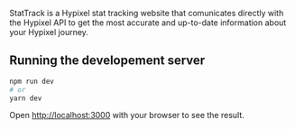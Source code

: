 StatTrack is a Hypixel stat tracking website that comunicates directly with the Hypixel API to get the most accurate and up-to-date information about your Hypixel journey.

## Running the developement server


```bash
npm run dev
# or
yarn dev
```

Open [http://localhost:3000](http://localhost:3000) with your browser to see the result.

